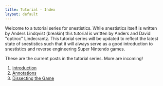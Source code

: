 ```yaml
---
title: Tutorial - Index
layout: default
---
```

Welcome to a tutorial series for snestistics. While snestistics itself is written by Anders Lindqvist (breakin) this tutorial is written by Anders and David "optiroc" Lindecrantz. This tutorial series will be updated to reflect the latest state of snestistics such that it will always serve as a good introduction to snestistics and reverse engineering Super Nintendo games.

These are the current posts in the tutorial series. More are incoming!

1. [Introduction](tutorial-1)
2. [Annotations](tutorial-2)
3. [Dissecting the Game](tutorial-3)
